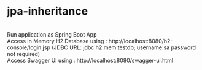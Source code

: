 # jpa-inheritance
<br/>
Run application as Spring Boot App
<br/>
Access In Memory H2 Database using : http://localhost:8080/h2-console/login.jsp (JDBC URL: jdbc:h2:mem:testdb; username:sa password not required)
<br/>
Access Swagger UI using : http://localhost:8080/swagger-ui.html 
